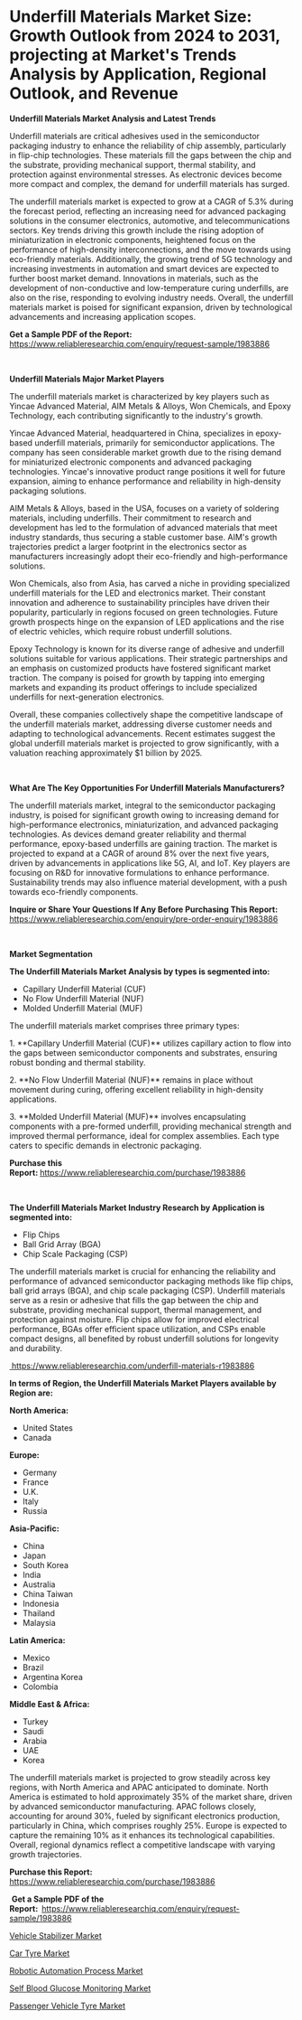 <p><h1>Underfill Materials Market Size: Growth Outlook from 2024 to 2031, projecting at Market's Trends Analysis by Application, Regional Outlook, and Revenue</h1></p><p><strong>Underfill Materials Market Analysis and Latest Trends</strong></p>
<p><p>Underfill materials are critical adhesives used in the semiconductor packaging industry to enhance the reliability of chip assembly, particularly in flip-chip technologies. These materials fill the gaps between the chip and the substrate, providing mechanical support, thermal stability, and protection against environmental stresses. As electronic devices become more compact and complex, the demand for underfill materials has surged.</p><p>The underfill materials market is expected to grow at a CAGR of 5.3% during the forecast period, reflecting an increasing need for advanced packaging solutions in the consumer electronics, automotive, and telecommunications sectors. Key trends driving this growth include the rising adoption of miniaturization in electronic components, heightened focus on the performance of high-density interconnections, and the move towards using eco-friendly materials. Additionally, the growing trend of 5G technology and increasing investments in automation and smart devices are expected to further boost market demand. Innovations in materials, such as the development of non-conductive and low-temperature curing underfills, are also on the rise, responding to evolving industry needs. Overall, the underfill materials market is poised for significant expansion, driven by technological advancements and increasing application scopes.</p></p>
<p><strong>Get a Sample PDF of the Report:&nbsp;</strong> <a href="https://www.reliableresearchiq.com/enquiry/request-sample/1983886?utm_campaign=104&utm_medium=2&utm_source=Github&utm_content=ia&utm_term=15112024&utm_id=underfill-materials">https://www.reliableresearchiq.com/enquiry/request-sample/1983886</a></p>
<p>&nbsp;</p>
<p><strong>Underfill Materials Major Market Players</strong></p>
<p><p>The underfill materials market is characterized by key players such as Yincae Advanced Material, AIM Metals & Alloys, Won Chemicals, and Epoxy Technology, each contributing significantly to the industry's growth.</p><p>Yincae Advanced Material, headquartered in China, specializes in epoxy-based underfill materials, primarily for semiconductor applications. The company has seen considerable market growth due to the rising demand for miniaturized electronic components and advanced packaging technologies. Yincae's innovative product range positions it well for future expansion, aiming to enhance performance and reliability in high-density packaging solutions.</p><p>AIM Metals & Alloys, based in the USA, focuses on a variety of soldering materials, including underfills. Their commitment to research and development has led to the formulation of advanced materials that meet industry standards, thus securing a stable customer base. AIM's growth trajectories predict a larger footprint in the electronics sector as manufacturers increasingly adopt their eco-friendly and high-performance solutions.</p><p>Won Chemicals, also from Asia, has carved a niche in providing specialized underfill materials for the LED and electronics market. Their constant innovation and adherence to sustainability principles have driven their popularity, particularly in regions focused on green technologies. Future growth prospects hinge on the expansion of LED applications and the rise of electric vehicles, which require robust underfill solutions.</p><p>Epoxy Technology is known for its diverse range of adhesive and underfill solutions suitable for various applications. Their strategic partnerships and an emphasis on customized products have fostered significant market traction. The company is poised for growth by tapping into emerging markets and expanding its product offerings to include specialized underfills for next-generation electronics.</p><p>Overall, these companies collectively shape the competitive landscape of the underfill materials market, addressing diverse customer needs and adapting to technological advancements. Recent estimates suggest the global underfill materials market is projected to grow significantly, with a valuation reaching approximately $1 billion by 2025.</p></p>
<p>&nbsp;</p>
<p><strong>What Are The Key Opportunities For Underfill Materials Manufacturers?</strong></p>
<p><p>The underfill materials market, integral to the semiconductor packaging industry, is poised for significant growth owing to increasing demand for high-performance electronics, miniaturization, and advanced packaging technologies. As devices demand greater reliability and thermal performance, epoxy-based underfills are gaining traction. The market is projected to expand at a CAGR of around 8% over the next five years, driven by advancements in applications like 5G, AI, and IoT. Key players are focusing on R&D for innovative formulations to enhance performance. Sustainability trends may also influence material development, with a push towards eco-friendly components.</p></p>
<p><strong>Inquire or Share Your Questions If Any Before Purchasing This Report:</strong> <a href="https://www.reliableresearchiq.com/enquiry/pre-order-enquiry/1983886?utm_campaign=104&utm_medium=2&utm_source=Github&utm_content=ia&utm_term=15112024&utm_id=underfill-materials">https://www.reliableresearchiq.com/enquiry/pre-order-enquiry/1983886</a></p>
<p>&nbsp;</p>
<p><strong>Market Segmentation</strong></p>
<p><strong>The Underfill Materials Market Analysis by types is segmented into:</strong></p>
<p><ul><li>Capillary Underfill Material (CUF)</li><li>No Flow Underfill Material (NUF)</li><li>Molded Underfill Material (MUF)</li></ul></p>
<p><p>The underfill materials market comprises three primary types: </p><p>1. **Capillary Underfill Material (CUF)** utilizes capillary action to flow into the gaps between semiconductor components and substrates, ensuring robust bonding and thermal stability.</p><p>   </p><p>2. **No Flow Underfill Material (NUF)** remains in place without movement during curing, offering excellent reliability in high-density applications.</p><p>3. **Molded Underfill Material (MUF)** involves encapsulating components with a pre-formed underfill, providing mechanical strength and improved thermal performance, ideal for complex assemblies. Each type caters to specific demands in electronic packaging.</p></p>
<p><strong>Purchase this Report:&nbsp;</strong><a href="https://www.reliableresearchiq.com/purchase/1983886?utm_campaign=104&utm_medium=2&utm_source=Github&utm_content=ia&utm_term=15112024&utm_id=underfill-materials">https://www.reliableresearchiq.com/purchase/1983886</a></p>
<p>&nbsp;</p>
<p><strong>The Underfill Materials Market Industry Research by Application is segmented into:</strong></p>
<p><ul><li>Flip Chips</li><li>Ball Grid Array (BGA)</li><li>Chip Scale Packaging (CSP)</li></ul></p>
<p><p>The underfill materials market is crucial for enhancing the reliability and performance of advanced semiconductor packaging methods like flip chips, ball grid arrays (BGA), and chip scale packaging (CSP). Underfill materials serve as a resin or adhesive that fills the gap between the chip and substrate, providing mechanical support, thermal management, and protection against moisture. Flip chips allow for improved electrical performance, BGAs offer efficient space utilization, and CSPs enable compact designs, all benefited by robust underfill solutions for longevity and durability.</p></p>
<p><a href="https://www.reliableresearchiq.com/underfill-materials-r1983886?utm_campaign=104&utm_medium=2&utm_source=Github&utm_content=ia&utm_term=15112024&utm_id=underfill-materials">&nbsp;https://www.reliableresearchiq.com/underfill-materials-r1983886</a></p>
<p><strong>In terms of Region, the Underfill Materials Market Players available by Region are:</strong></p>
<p>
    <p> <strong> North America: </strong>
        <ul>
            <li>United States</li>
            <li>Canada</li>
        </ul>
        </p> 
    <p> <strong> Europe: </strong>
        <ul>
            <li>Germany</li>
            <li>France</li>
            <li>U.K.</li>
            <li>Italy</li>
            <li>Russia</li>
        </ul>
        </p> 
    <p> <strong> Asia-Pacific: </strong>
        <ul>
            <li>China</li>
            <li>Japan</li>
            <li>South Korea</li>
            <li>India</li>
            <li>Australia</li>
            <li>China Taiwan</li>
            <li>Indonesia</li>
            <li>Thailand</li>
            <li>Malaysia</li>
        </ul>
        </p> 
    <p> <strong> Latin America: </strong>
        <ul>
            <li>Mexico</li>
            <li>Brazil</li>
            <li>Argentina Korea</li>
            <li>Colombia</li>
        </ul>
        </p> 
    <p> <strong> Middle East & Africa: </strong>
        <ul>
            <li>Turkey</li>
            <li>Saudi</li>
            <li>Arabia</li>
            <li>UAE</li>
            <li>Korea</li>
        </ul>
    </p>
    </p>
<p><p>The underfill materials market is projected to grow steadily across key regions, with North America and APAC anticipated to dominate. North America is estimated to hold approximately 35% of the market share, driven by advanced semiconductor manufacturing. APAC follows closely, accounting for around 30%, fueled by significant electronics production, particularly in China, which comprises roughly 25%. Europe is expected to capture the remaining 10% as it enhances its technological capabilities. Overall, regional dynamics reflect a competitive landscape with varying growth trajectories.</p></p>
<p><strong>Purchase this Report: </strong><a href="https://www.reliableresearchiq.com/purchase/1983886?utm_campaign=104&utm_medium=2&utm_source=Github&utm_content=ia&utm_term=15112024&utm_id=underfill-materials">https://www.reliableresearchiq.com/purchase/1983886</a></p>
<p>&nbsp;<strong>Get a Sample PDF of the Report:&nbsp;&nbsp;</strong><a href="https://www.reliableresearchiq.com/enquiry/request-sample/1983886?utm_campaign=104&utm_medium=2&utm_source=Github&utm_content=ia&utm_term=15112024&utm_id=underfill-materials">https://www.reliableresearchiq.com/enquiry/request-sample/1983886</a></p>
<p><strong></strong></p>
<p><p><a href="https://www.linkedin.com/pulse/vehicle-stabilizer-market-report-product-type-end-use-application-csqme?utm_campaign=104&utm_medium=2&utm_source=Github&utm_content=ia&utm_term=15112024&utm_id=underfill-materials">Vehicle Stabilizer Market</a></p><p><a href="https://www.linkedin.com/pulse/car-tyre-market-global-regional-analysis-focus-region-country-level-owu4e?utm_campaign=104&utm_medium=2&utm_source=Github&utm_content=ia&utm_term=15112024&utm_id=underfill-materials">Car Tyre Market</a></p><p><a href="https://issuu.com/reportprime-2/docs/robotic-automation-process-market-s_35be21e2c10e0d?utm_campaign=104&utm_medium=2&utm_source=Github&utm_content=ia&utm_term=15112024&utm_id=underfill-materials">Robotic Automation Process Market</a></p><p><a href="https://issuu.com/reportprime-2/docs/self-blood-glucose-monitoring-marke_64a2a7b2a4ce6e?utm_campaign=104&utm_medium=2&utm_source=Github&utm_content=ia&utm_term=15112024&utm_id=underfill-materials">Self Blood Glucose Monitoring Market</a></p><p><a href="https://www.linkedin.com/pulse/surfing-passenger-vehicle-tyre-wave-riding-market-currents-2031-dpw4e?utm_campaign=104&utm_medium=2&utm_source=Github&utm_content=ia&utm_term=15112024&utm_id=underfill-materials">Passenger Vehicle Tyre Market</a></p></p>